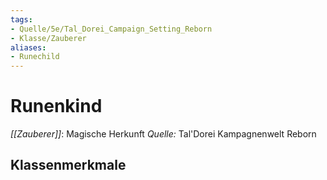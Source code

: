 ```yaml
---
tags:
- Quelle/5e/Tal_Dorei_Campaign_Setting_Reborn
- Klasse/Zauberer
aliases:
- Runechild
---
```

# Runenkind
_[[Zauberer]]_: Magische Herkunft
_Quelle:_ Tal'Dorei Kampagnenwelt Reborn

## Klassenmerkmale